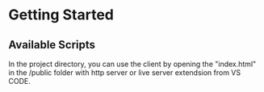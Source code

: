# Getting Started

## Available Scripts

In the project directory, you can use the client by opening the "index.html" in the /public folder with http server or live server extendsion from VS CODE.
